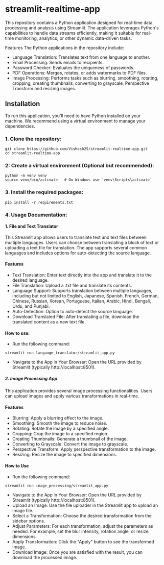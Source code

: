 # streamlit-realtime-app
This repository contains a Python application designed for real-time data processing and analysis using Streamlit. The application leverages Python's capabilities to handle data streams efficiently, making it suitable for real-time monitoring, analytics, or other dynamic data-driven tasks.

Features
The Python applications in the repository include:

- Language Translation: Translates text from one language to another.
- Email Processing: Sends emails to recipients.
- Password Checker: Evaluates the uniqueness of passwords.
- PDF Operations: Merges, rotates, or adds watermarks to PDF files.
- Image Processing: Performs tasks such as blurring, smoothing, rotating, cropping, creating thumbnails, converting to grayscale, Perspective Transform and resizing images.

## Installation
To run this application, you'll need to have Python installed on your machine. We recommend using a virtual environment to manage your dependencies.

### 1. Clone the repository:
```
git clone https://github.com/Vishesh29/streamlit-realtime-app.git
cd streamlit-realtime-app
```
### 2: Create a virtual environment (Optional but recommended):
```
python -m venv venv
source venv/bin/activate   # On Windows use `venv\Scripts\activate`
```
### 3. Install the required packages:
```
pip install -r requirements.txt
```

### 4. Usage Documentation:

#### 1.  File and Text Translator
This Streamlit app allows users to translate text and text files between multiple languages. Users can choose between translating a block of text or uploading a text file for translation. The app supports several common languages and includes options for auto-detecting the source language.

#### Features
- Text Translation: Enter text directly into the app and translate it to the desired language.
- File Translation: Upload a .txt file and translate its contents.
- Language Support: Supports translation between multiple languages, including but not limited to English, Japanese, Spanish, French, German, Chinese, Russian, Korean, Portuguese, Italian, Arabic, Hindi, Bengali, Urdu, and Punjabi.
- Auto-Detection: Option to auto-detect the source language.
- Download Translated File: After translating a file, download the translated content as a new text file.


#### How to use:

- Run the following command:
```
streamlit run langauge_translator/streamlit_app.py
```

- Navigate to the App in Your Browser: Open the URL provided by Streamlit (typically http://localhost:8501).


##### 2. Image Processing App
This application provides several image processing functionalities. Users can upload images and apply various transformations in real-time.

#### Features
- Blurring: Apply a blurring effect to the image.
- Smoothing: Smooth the image to reduce noise.
- Rotating: Rotate the image by a specified angle.
- Cropping: Crop the image to a specified region.
- Creating Thumbnails: Generate a thumbnail of the image.
- Converting to Grayscale: Convert the image to grayscale.
- Perspective Transform: Apply perspective transformation to the image.
- Resizing: Resize the image to specified dimensions.

#### How to Use
- Run the following command:
```
streamlit run image_processing/streamlit_app.py
```

- Navigate to the App in Your Browser: Open the URL provided by Streamlit (typically http://localhost:8501).
- Upload an Image: Use the file uploader in the Streamlit app to upload an image file.
- Select a Transformation: Choose the desired transformation from the sidebar options.
- Adjust Parameters: For each transformation, adjust the parameters as needed. For example, set the blur intensity, rotation angle, or resize dimensions.
- Apply Transformation: Click the "Apply" button to see the transformed image.
- Download Image: Once you are satisfied with the result, you can download the processed image.
